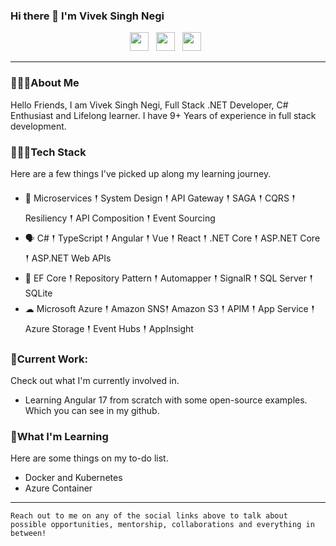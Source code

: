 ### Hi there 👋 I'm Vivek Singh Negi

<p align='center'>
<a href="mailto:viveksinghnegi7@gmail.com"><img height="30" src="https://raw.githubusercontent.com/iansmathew/iansmathew/master/assets/icon_email.png"></a>&nbsp;&nbsp;
<a href="https://www.linkedin.com/in/007v/"><img height="30" src="https://raw.githubusercontent.com/iansmathew/iansmathew/master/assets/icon_linkedin.png"></a>&nbsp;&nbsp;
<a href="https://twitter.com/viveksinghnegi7"><img height="30" src="https://raw.githubusercontent.com/iansmathew/iansmathew/master/assets/icon_twitter.png"></a>&nbsp;&nbsp;
</p>

---

### 🙋🏽‍♂️About Me

<p>Hello Friends, I am Vivek Singh Negi, Full Stack .NET Developer, C# Enthusiast and Lifelong learner. I have 9+ Years of experience in full stack development.  </p>

### 👨🏽‍💻Tech Stack

<p>
Here are a few things I've picked up along my learning journey.
</p>

- 👾 Microservices 𒑰 System Design 𒑰 API Gateway 𒑰 SAGA 𒑰 CQRS 𒑰 Resiliency 𒑰 API Composition 𒑰 Event Sourcing
- 🗣 C# 𒑰 TypeScript 𒑰 Angular 𒑰 Vue 𒑰 React 𒑰 .NET Core 𒑰 ASP.NET Core 𒑰 ASP.NET Web APIs
- 🎒 EF Core 𒑰 Repository Pattern 𒑰 Automapper 𒑰 SignalR 𒑰 SQL Server 𒑰 SQLite 
- ☁ Microsoft Azure 𒑰 Amazon SNS𒑰 Amazon S3 𒑰 APIM 𒑰 App Service 𒑰 Azure Storage 𒑰 Event Hubs 𒑰 AppInsight


### 🚧Current Work:

<p>
Check out what I'm currently involved in.

- Learning Angular 17 from scratch with some open-source examples. Which you can see in my github.

</p>

### 🌱What I'm Learning

Here are some things on my to-do list.

- Docker and Kubernetes
- Azure Container

---

`Reach out to me on any of the social links above to talk about possible opportunities, mentorship, collaborations and everything in between!`


